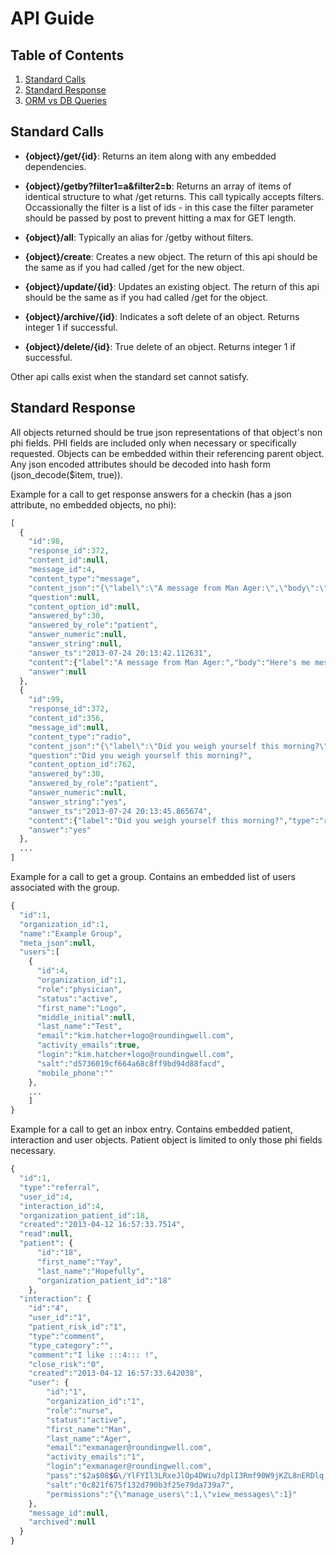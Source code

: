 # API Guide

## <a name='TOC'>Table of Contents</a>

  1. [Standard Calls](#standard-calls)  
  1. [Standard Response](#standard-response)  
  1. [ORM vs DB Queries](#orm-vs-db)

## <a name='standard-calls'>Standard Calls</a>

  - **{object}/get/{id}**: Returns an item along with any embedded dependencies. 
  
  - **{object}/getby?filter1=a&filter2=b**: Returns an array of items of identical structure to what /get returns. This call typically accepts filters. Occassionally the filter is a list of ids - in this case the filter parameter should be passed by post to prevent hitting a max for GET length.

  - **{object}/all**: Typically an alias for /getby without filters.

  - **{object}/create**: Creates a new object. The return of this api should be the same as if you had called /get for the new object.

  - **{object}/update/{id}**: Updates an existing object. The return of this api should be the same as if you had called /get for the object.

  - **{object}/archive/{id}**: Indicates a soft delete of an object. Returns integer 1 if successful.

  - **{object}/delete/{id}**: True delete of an object. Returns integer 1 if successful.

Other api calls exist when the standard set cannot satisfy. 


## <a name='standard-response'>Standard Response</a>

All objects returned should be true json representations of that object's non phi fields. PHI fields are included only when necessary or specifically requested. 
Objects can be embedded within their referencing parent object.
Any json encoded attributes should be decoded into hash form (json_decode($item, true)). 

Example for a call to get response answers for a checkin (has a json attribute, no embedded objects, no phi):

```php
[
  {
    "id":98,
    "response_id":372,
    "content_id":null,
    "message_id":4,
    "content_type":"message",
    "content_json":"{\"label\":\"A message from Man Ager:\",\"body\":\"Here's me message\",\"type\":\"message\"}",
    "question":null,
    "content_option_id":null,
    "answered_by":30,
    "answered_by_role":"patient",
    "answer_numeric":null,
    "answer_string":null,
    "answer_ts":"2013-07-24 20:13:42.112631",
    "content":{"label":"A message from Man Ager:","body":"Here's me message","type":"message"},
    "answer":null
  },
  {
    "id":99,
    "response_id":372,
    "content_id":356,
    "message_id":null,
    "content_type":"radio",
    "content_json":"{\"label\":\"Did you weigh yourself this morning?\",\"type\":\"radio\"}",
    "question":"Did you weigh yourself this morning?",
    "content_option_id":762,
    "answered_by":30,
    "answered_by_role":"patient",
    "answer_numeric":null,
    "answer_string":"yes",
    "answer_ts":"2013-07-24 20:13:45.865674",
    "content":{"label":"Did you weigh yourself this morning?","type":"radio"},
    "answer":"yes"
  },
  ...
]
```
 
Example for a call to get a group. Contains an embedded list of users associated with the group. 

```php
{
  "id":1,
  "organization_id":1,
  "name":"Example Group",
  "meta_json":null,
  "users":[
    {
      "id":4,
      "organization_id":1,
      "role":"physician",
      "status":"active",
      "first_name":"Logo",
      "middle_initial":null,
      "last_name":"Test",
      "email":"kim.hatcher+logo@roundingwell.com",
      "activity_emails":true,
      "login":"kim.hatcher+logo@roundingwell.com",
      "salt":"d5736019cf664a68c8ff9bd94d88facd",
      "mobile_phone":""
    },
    ...
    ]
}
```
  
Example for a call to get an inbox entry. Contains embedded patient, interaction and user objects. Patient object is limited to only those phi fields necessary. 

```php
{
  "id":1,
  "type":"referral",
  "user_id":4,
  "interaction_id":4,
  "organization_patient_id":18,
  "created":"2013-04-12 16:57:33.7514",
  "read":null,
  "patient": {
      "id":"18",
      "first_name":"Yay",
      "last_name":"Hopefully",
      "organization_patient_id":"18"
    },
  "interaction": {
    "id":"4",
    "user_id":"1",
    "patient_risk_id":"1",
    "type":"comment",
    "type_category":"",
    "comment":"I like :::4::: !",
    "close_risk":"0",
    "created":"2013-04-12 16:57:33.642038",
    "user": {
        "id":"1",
        "organization_id":"1",
        "role":"nurse",
        "status":"active",
        "first_name":"Man",
        "last_name":"Ager",
        "email":"exmanager@roundingwell.com",
        "activity_emails":"1",
        "login":"exmanager@roundingwell.com",
        "pass":"$2a$08$G\/YlFYIl3LRxeJlOp4DWiu7dplI3Rmf90W9jKZL8nERDlq.wY9ijC",
        "salt":"0c821f675f132d790b3f25e79da739a7",
        "permissions":"{\"manage_users\":1,\"view_messages\":1}"
    },
    "message_id":null,
    "archived":null
  }
}
```
